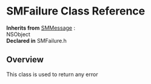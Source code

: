 # SMFailure Class Reference

**Inherits from** <a href="../Classes/SMMessage.md">SMMessage</a> :   
NSObject  
**Declared in** SMFailure.h  

## Overview

This class is used to return any error

